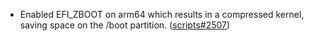 - Enabled EFI_ZBOOT on arm64 which results in a compressed kernel, saving space on the /boot partition. ([scripts#2507](https://github.com/flatcar/scripts/pull/2507))

